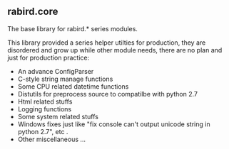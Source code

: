 ## rabird.core

The base library for rabird.\* series modules.

This library provided a series helper utilties for production, they are disordered and grow up while other module needs, there are no plan and just for production practice:

* An advance ConfigParser 
* C-style string manage functions
* Some CPU related datetime functions
* Distutils for preprocess source to compatilbe with python 2.7 
* Html related stuffs
* Logging functions
* Some system related stuffs
* Windows fixes just like "fix console can't output unicode string in python 2.7", etc .
* Other miscellaneous ...

